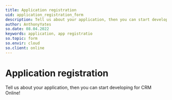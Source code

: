 ```yaml
---
title: Application registration
uid: application_registration_form
description: Tell us about your application, then you can start developing for CRM Online!
author: AnthonyYates
so.date: 08.04.2022
keywords: application, app registratio
so.topic: form
so.envir: cloud
so.client: online
---
```


# Application registration

Tell us about your application, then you can start developing for CRM Online!

<script src='https://online2.superoffice.com/Cust1990/CS/scripts/customer.fcgi?action=form&id=11'></script>
